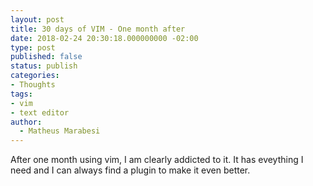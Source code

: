 ```yaml
---
layout: post
title: 30 days of VIM - One month after
date: 2018-02-24 20:30:18.000000000 -02:00
type: post
published: false
status: publish
categories:
- Thoughts
tags:
- vim
- text editor
author:
  - Matheus Marabesi
---
```


After one month using vim, I am clearly addicted to it. It has eveything I need and I can always find
a plugin to make it even better.

